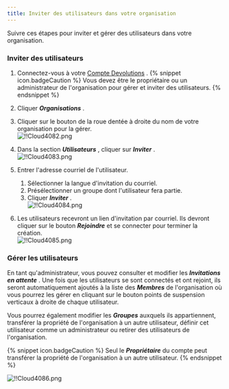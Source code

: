 ```yaml
---
title: Inviter des utilisateurs dans votre organisation
---
```

Suivre ces étapes pour inviter et gérer des utilisateurs dans votre organisation. 

### Inviter des utilisateurs 

1. Connectez-vous à votre [Compte Devolutions](https://portal.devolutions.com/) . 
{% snippet icon.badgeCaution %} 
Vous devez être le propriétaire ou un administrateur de l'organisation pour gérer et inviter des utilisateurs. 
{% endsnippet %}
 
2. Cliquer ***Organisations*** . 
1. Cliquer sur le bouton de la roue dentée à droite du nom de votre organisation pour la gérer.  
![!!Cloud4082.png](https://webdevolutions.azureedge.net/docs/fr/cloud/Cloud4082.png) 
1. Dans la section ***Utilisateurs*** , cliquer sur ***Inviter*** .  
![!!Cloud4083.png](https://webdevolutions.azureedge.net/docs/fr/cloud/Cloud4083.png) 
1. Entrer l'adresse courriel de l'utilisateur. 
    1. Sélectionner la langue d'invitation du courriel. 
    1. Présélectionner un groupe dont l'utilisateur fera partie. 
    1. Cliquer ***Inviter*** .  
![!!Cloud4084.png](https://webdevolutions.azureedge.net/docs/fr/cloud/Cloud4084.png) 
1. Les utilisateurs recevront un lien d'invitation par courriel. Ils devront cliquer sur le bouton ***Rejoindre*** et se connecter pour terminer la création.  
![!!Cloud4085.png](https://webdevolutions.azureedge.net/docs/fr/cloud/Cloud4085.png) 

### Gérer les utilisateurs 

En tant qu'administrateur, vous pouvez consulter et modifier les ***Invitations en attente*** . Une fois que les utilisateurs se sont connectés et ont rejoint, ils seront automatiquement ajoutés à la liste des ***Membres*** de l'organisation où vous pourrez les gérer en cliquant sur le bouton points de suspension verticaux à droite de chaque utilisateur.  

Vous pourrez également modifier les ***Groupes*** auxquels ils appartiennent, transférer la propriété de l'organisation à un autre utilisateur, définir cet utilisateur comme un administrateur ou retirer des utilisateurs de l'organisation.  

{% snippet icon.badgeCaution %} 
Seul le ***Propriétaire*** du compte peut transférer la propriété de l'organisation à un autre utilisateur. 
{% endsnippet %}
 
![!!Cloud4086.png](https://webdevolutions.azureedge.net/docs/fr/cloud/Cloud4086.png) 

